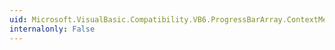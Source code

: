 ```yaml
---
uid: Microsoft.VisualBasic.Compatibility.VB6.ProgressBarArray.ContextMenuStripChanged
internalonly: False
---
```

